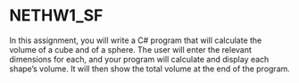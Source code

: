 # NETHW1_SF

In this assignment, you will write a C# program that will calculate the volume of a cube and of a sphere. The user will enter the relevant dimensions for each, and your program will calculate and display each shape’s volume. It will then show the total volume at the end of the program.